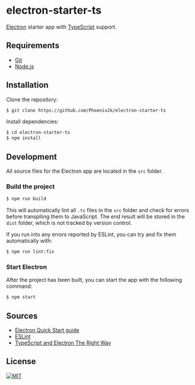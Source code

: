 electron-starter-ts
===================
[Electron][electron] starter app with [TypeScript][typescript] support.

## Requirements
* [Git][git]
* [Node.js][node]

## Installation
Clone the repository:
```bash
$ git clone https://github.com/Phoenix2k/electron-starter-ts
```
Install dependencies:
```bash
$ cd electron-starter-ts
$ npm install
```

## Development
All source files for the Electron app are located in the `src` folder.

### Build the project
```bash
$ npm run build
```
This will automatically lint all `.ts` files in the `src` folder and check for errors before transpiling them to JavaScript. The end result will be stored in the `dist` folder, which is not tracked by version control.

If you run into any errors reported by ESLint, you can try and fix them automatically with:
```bash
$ npm run lint:fix
```

### Start Electron
After the project has been built, you can start the app with the following command:
```bash
$ npm start
```

## Sources
* [Electron Quick Start guide][electron-quick-start]
* [ESLint][eslint]
* [TypeScript and Electron The Right Way][typescript-guide]

## License
[![MIT](https://img.shields.io/badge/license-MIT-green.svg?style=flat-square)](LICENSE.md)

[electron-quick-start]: https://electronjs.org/docs/tutorial/quick-start "Electron Quick Start guide"
[electron]: https://electronjs.org/ "Electron"
[eslint]: https://eslint.org/ "ESLint"
[git]: https://git-scm.com/ "Git version control"
[node]: https://nodejs.org/ "Node.js"
[typescript-guide]: https://medium.com/@davembush/typescript-and-electron-the-right-way-141c2e15e4e1 "TypeScript and Electron The Right Way"
[typescript]: https://www.typescriptlang.org/ "TypeScript"
